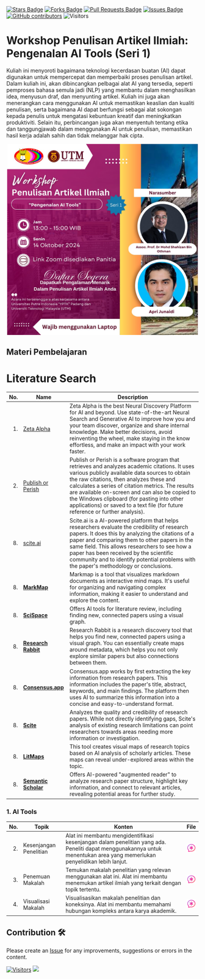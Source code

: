 <a href="https://github.com/drshahizan/Generative-AI-Playground/stargazers"><img src="https://img.shields.io/github/stars/drshahizan/Generative-AI-Playground" alt="Stars Badge"/></a>
<a href="https://github.com/drshahizan/Generative-AI-Playground/network/members"><img src="https://img.shields.io/github/forks/drshahizan/Generative-AI-Playground" alt="Forks Badge"/></a>
<a href="https://github.com/drshahizan/Generative-AI-Playground/pulls"><img src="https://img.shields.io/github/issues-pr/drshahizan/Generative-AI-Playground" alt="Pull Requests Badge"/></a>
<a href="https://github.com/drshahizan/Generative-AI-Playground"><img src="https://img.shields.io/github/issues/drshahizan/Generative-AI-Playground" alt="Issues Badge"/></a>
<a href="https://github.com/drshahizan/Generative-AI-Playground/graphs/contributors"><img alt="GitHub contributors" src="https://img.shields.io/github/contributors/drshahizan/Generative-AI-Playground?color=2b9348"></a>
![Visitors](https://api.visitorbadge.io/api/visitors?path=https%3A%2F%2Fgithub.com%2Fdrshahizan%2Fai-tools&labelColor=%23d9e3f0&countColor=%23697689&style=flat)

#  Workshop Penulisan Artikel Ilmiah: Pengenalan AI Tools (Seri 1)

Kuliah ini menyoroti bagaimana teknologi kecerdasan buatan (AI) dapat digunakan untuk mempercepat dan memperbaiki proses penulisan artikel. Dalam kuliah ini, akan dibincangkan pelbagai alat AI yang tersedia, seperti pemproses bahasa semula jadi (NLP) yang membantu dalam menghasilkan idea, menyusun draf, dan menyunting artikel. Kuliah ini juga akan menerangkan cara menggunakan AI untuk memastikan keaslian dan kualiti penulisan, serta bagaimana AI dapat berfungsi sebagai alat sokongan kepada penulis untuk mengatasi kebuntuan kreatif dan meningkatkan produktiviti. Selain itu, perbincangan juga akan menyentuh tentang etika dan tanggungjawab dalam menggunakan AI untuk penulisan, memastikan hasil kerja adalah sahih dan tidak melanggar hak cipta.

<p align="center">
 <img src="https://github.com/drshahizan/Generative-AI-Playground/blob/main/images/Upi_ai_tools.jpeg" alt="Image Alt Text"  height="500">
</p>

## Materi Pembelajaran

# Literature Search

| No.  | Name | Description | 
|------: | ------------------|-----|
| 1. |[Zeta Alpha](https://search.zeta-alpha.com/)| Zeta Alpha is the best Neural Discovery Platform for AI and beyond. Use state-of-the-art Neural Search and Generative AI to improve how you and your team discover, organize and share internal knowledge. Make better decisions, avoid reinventing the wheel, make staying in the know effortless, and make an impact with your work faster.
| 2. | [Publish or Perish](https://harzing.com/resources/publish-or-perish) | Publish or Perish is a software program that retrieves and analyzes academic citations. It uses various publicly available data sources to obtain the raw citations, then analyzes these and calculates a series of citation metrics. The results are available on-screen and can also be copied to the Windows clipboard (for pasting into other applications) or saved to a text file (for future reference or further analysis). 
| 8. | [scite.ai](https://scite.ai/) | Scite.ai is a AI-powered platform that helps researchers evaluate the credibility of research papers. It does this by analyzing the citations of a paper and comparing them to other papers in the same field. This allows researchers to see how a paper has been received by the scientific community and to identify potential problems with the paper's methodology or conclusions.|
| 8. | **[MarkMap](https://github.com/drshahizan/ai-tools/blob/main/materials/markmap.md)** | Markmap is a tool that visualizes markdown documents as interactive mind maps. It's useful for organizing and navigating complex information, making it easier to understand and explore the content. |
| 8.| **[SciSpace](https://typeset.io/)** | Offers AI tools for literature review, including finding new, connected papers using a visual graph. |
| 8.| **[Research Rabbit](https://www.researchrabbit.ai/)** | Research Rabbit is a research discovery tool that helps you find new, connected papers using a visual graph. You can essentially create maps around metadata, which helps you not only explore similar papers but also connections between them.  |
| 8.| **[Consensus.app](https://consensus.app/)** | Consensus.app works by first extracting the key information from research papers. This information includes the paper's title, abstract, keywords, and main findings. The platform then uses AI to summarize this information into a concise and easy-to-understand format. |
| 8.| **[Scite](https://scite.ai/partners/publishers)** | Analyzes the quality and credibility of research papers. While not directly identifying gaps, Scite's analysis of existing research limitations can point researchers towards areas needing more information or investigation. |
| 8.|**[LitMaps](https://www.litmaps.com/)**|This tool creates visual maps of research topics based on AI analysis of scholarly articles. These maps can reveal under-explored areas within the topic.|
| 8.| **[Semantic Scholar](https://www.semanticscholar.org/)** | Offers AI-powered "augmented reader" to analyze research paper structure, highlight key information, and connect to relevant articles, revealing potential areas for further study. | 






### 1. AI Tools

| No. | Topik                                             | Konten | File | 
|----: |----------------------------------------------------|------|------|
| 2.   | Kesenjangan Penelitian | Alat ini membantu mengidentifikasi kesenjangan dalam penelitian yang ada. Peneliti dapat menggunakannya untuk menentukan area yang memerlukan penyelidikan lebih lanjut. | <a href="https://github.com/drshahizan/ai-tools/blob/main/materials/d1-gaps.md" ><img src="https://raw.githubusercontent.com/drshahizan/ai-tools/main/images/brave-ai.png" width="24px" height="24px" ></a> |
| 3.   | Penemuan Makalah | Temukan makalah penelitian yang relevan menggunakan alat ini. Alat ini membantu menemukan artikel ilmiah yang terkait dengan topik tertentu.| <a href="https://github.com/drshahizan/ai-tools/blob/main/materials/d2-ELR.md" ><img src="https://raw.githubusercontent.com/drshahizan/ai-tools/main/images/brave-ai.png" width="24px" height="24px" ></a> |
| 4.   | Visualisasi Makalah | Visualisasikan makalah penelitian dan koneksinya. Alat ini membantu memahami hubungan kompleks antara karya akademik.| <a href="https://github.com/drshahizan/ai-tools/blob/main/materials/s1-visualization.md" ><img src="https://raw.githubusercontent.com/drshahizan/ai-tools/main/images/brave-ai.png" width="24px" height="24px" ></a> |

## Contribution 🛠️
Please create an [Issue](https://github.com/drshahizan/Generative-AI-Playground/issues) for any improvements, suggestions or errors in the content.

[![Visitors](https://api.visitorbadge.io/api/visitors?path=https%3A%2F%2Fgithub.com%2Fdrshahizan&labelColor=%23697689&countColor=%23555555&style=plastic)](https://visitorbadge.io/status?path=https%3A%2F%2Fgithub.com%2Fdrshahizan)
![](https://hit.yhype.me/github/profile?user_id=81284918)



